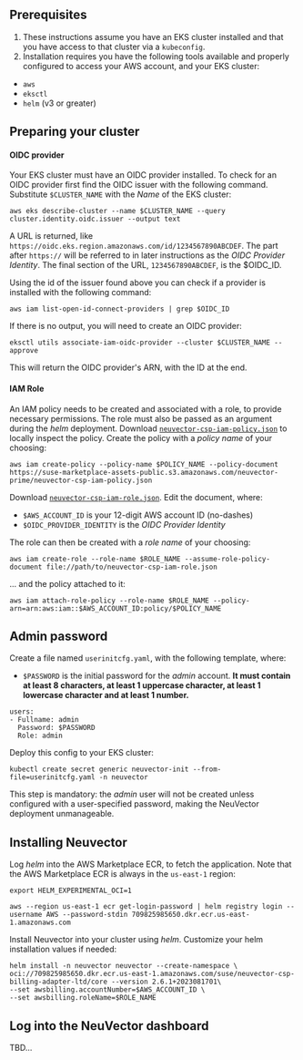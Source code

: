 ## Prerequisites

1. These instructions assume you have an EKS cluster installed and that you have access to that cluster via a `kubeconfig`.
2. Installation requires you have the following tools available and properly configured to access your AWS account, and your EKS cluster:
* `aws`
* `eksctl`
* `helm` (v3 or greater)

## Preparing your cluster

#### OIDC provider

Your EKS cluster must have an OIDC provider installed. To check for an OIDC provider first find the OIDC issuer with the following command. Substitute `$CLUSTER_NAME` with the *Name* of the EKS cluster:

```
aws eks describe-cluster --name $CLUSTER_NAME --query cluster.identity.oidc.issuer --output text
```

A URL is returned, like `https://oidc.eks.region.amazonaws.com/id/1234567890ABCDEF`. The part after `https://` will be referred to in later instructions as the *OIDC Provider Identity*. The final section of the URL, `1234567890ABCDEF`, is the $OIDC_ID.

Using the id of the issuer found above you can check if a provider is installed with the following command:

```
aws iam list-open-id-connect-providers | grep $OIDC_ID
```

If there is no output, you will need to create an OIDC provider:

```
eksctl utils associate-iam-oidc-provider --cluster $CLUSTER_NAME --approve
```

This will return the OIDC provider's ARN, with the ID at the end.

#### IAM Role

An IAM policy needs to be created and associated with a role, to provide necessary permissions. The role must also be passed as an argument during the *helm* deployment. Download [`neuvector-csp-iam-policy.json`](https://suse-marketplace-assets-public.s3.amazonaws.com/neuvector-prime/neuvector-csp-iam-policy.json) to locally inspect the policy. Create the policy with a *policy name* of your choosing:

```
aws iam create-policy --policy-name $POLICY_NAME --policy-document https://suse-marketplace-assets-public.s3.amazonaws.com/neuvector-prime/neuvector-csp-iam-policy.json
```

Download [`neuvector-csp-iam-role.json`](https://suse-marketplace-assets-public.s3.amazonaws.com/neuvector-prime/neuvector-csp-iam-role.json). Edit the document, where:

* `$AWS_ACCOUNT_ID` is your 12-digit AWS account ID (no-dashes)
* `$OIDC_PROVIDER_IDENTITY` is the *OIDC Provider Identity*

The role can then be created with a *role name* of your choosing:

```
aws iam create-role --role-name $ROLE_NAME --assume-role-policy-document file://path/to/neuvector-csp-iam-role.json
```

... and the policy attached to it:

```
aws iam attach-role-policy --role-name $ROLE_NAME --policy-arn=arn:aws:iam::$AWS_ACCOUNT_ID:policy/$POLICY_NAME
```

## Admin password

Create a file named `userinitcfg.yaml`, with the following template, where:

* `$PASSWORD` is the initial password for the _admin_ account. **It must contain at least 8 characters, at least 1 uppercase character, at least 1 lowercase character and at least 1 number.**

```
users:
- Fullname: admin
  Password: $PASSWORD
  Role: admin
```

Deploy this config to your EKS cluster:

```
kubectl create secret generic neuvector-init --from-file=userinitcfg.yaml -n neuvector
```

This step is mandatory: the _admin_ user will not be created unless configured with a user-specified password, making the NeuVector deployment unmanageable.


## Installing Neuvector

Log *helm* into the AWS Marketplace ECR, to fetch the application. Note that the AWS Marketplace ECR is always in the `us-east-1` region:

```
export HELM_EXPERIMENTAL_OCI=1

aws --region us-east-1 ecr get-login-password | helm registry login --username AWS --password-stdin 709825985650.dkr.ecr.us-east-1.amazonaws.com
```

Install Neuvector into your cluster using *helm*. Customize your helm installation values if needed:

```
helm install -n neuvector neuvector --create-namespace \
oci://709825985650.dkr.ecr.us-east-1.amazonaws.com/suse/neuvector-csp-billing-adapter-ltd/core --version 2.6.1+2023081701\
--set awsbilling.accountNumber=$AWS_ACCOUNT_ID \
--set awsbilling.roleName=$ROLE_NAME
```

## Log into the NeuVector dashboard

TBD...
